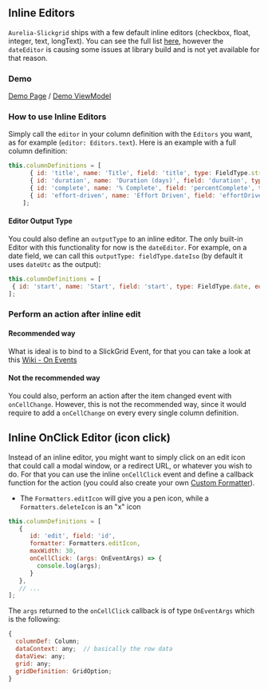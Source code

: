 ## Inline Editors
`Aurelia-Slickgrid` ships with a few default inline editors (checkbox, float, integer, text, longText). You can see the full list [here](/ghiscoding/aurelia-slickgrid/tree/master/aurelia-slickgrid/src/aurelia-slickgrid/editors), however the `dateEditor` is causing some issues at library build and is not yet available for that reason. 

### Demo
[Demo Page](https://ghiscoding.github.io/aurelia-slickgrid/#/slickgrid/example3) / [Demo ViewModel](https://github.com/ghiscoding/aurelia-slickgrid/blob/master/aurelia-slickgrid/src/examples/slickgrid/example3.ts)

### How to use Inline Editors
Simply call the `editor` in your column definition with the `Editors` you want, as for example (`editor: Editors.text`). Here is an example with a full column definition: 
```javascript 
this.columnDefinitions = [      
      { id: 'title', name: 'Title', field: 'title', type: FieldType.string, editor: Editors.longText },
      { id: 'duration', name: 'Duration (days)', field: 'duration', type: FieldType.number, editor: Editors.text },
      { id: 'complete', name: '% Complete', field: 'percentComplete', type: FieldType.number, editor: Editors.integer },
      { id: 'effort-driven', name: 'Effort Driven', field: 'effortDriven', formatter: Formatters.checkmark, type: FieldType.number, editor: Editors.checkbox }
    ];
```

#### Editor Output Type
You could also define an `outputType` to an inline editor. The only built-in Editor with this functionality for now is the `dateEditor`. For example, on a date field, we can call this `outputType: fieldType.dateIso` (by default it uses `dateUtc` as the output):
```javascript
this.columnDefinitions = [  
 { id: 'start', name: 'Start', field: 'start', type: FieldType.date, editor: Editors.date, outputType: fieldType.dateIso }
];
```

### Perform an action after inline edit
#### Recommended way
What is ideal is to bind to a SlickGrid Event, for that you can take a look at this [Wiki - On Events](/ghiscoding/aurelia-slickgrid/wiki/Grid-&-DataView-Events)

#### Not the recommended way
You could also, perform an action after the item changed event with `onCellChange`. However, this is not the recommended way, since it would require to add a `onCellChange` on every every single column definition. 

## Inline OnClick Editor (icon click)
Instead of an inline editor, you might want to simply click on an edit icon that could call a modal window, or a redirect URL, or whatever you wish to do. For that you can use the inline `onCellClick` event and define a callback function for the action (you could also create your own [Custom Formatter](https://github.com/ghiscoding/aurelia-slickgrid/wiki/Formatters)). 
- The `Formatters.editIcon` will give you a pen icon, while a `Formatters.deleteIcon` is an "x" icon
```javascript
this.columnDefinitions = [
   {
      id: 'edit', field: 'id',
      formatter: Formatters.editIcon,
      maxWidth: 30,
      onCellClick: (args: OnEventArgs) => {
        console.log(args);
      }
   },
   // ...
];
```
The `args` returned to the `onCellClick` callback is of type `OnEventArgs` which is the following:
```javascript
{
  columnDef: Column;
  dataContext: any;  // basically the row data
  dataView: any;
  grid: any;
  gridDefinition: GridOption;
}
```